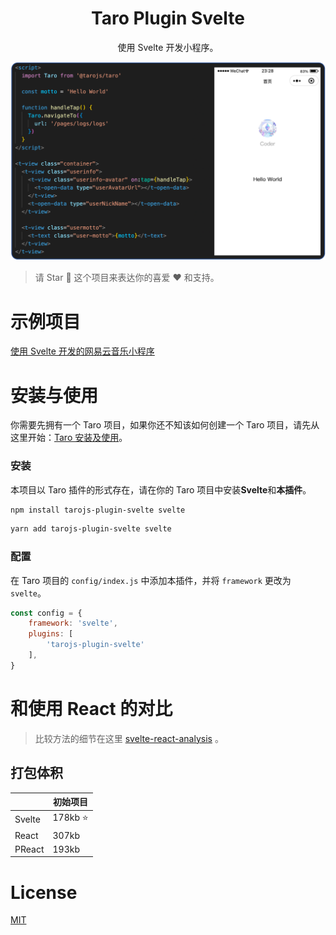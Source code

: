 <h1 align="center">Taro Plugin Svelte</h1>

<p align="center">使用 Svelte 开发小程序。</p>

<img alt="" src="https://github.com/SyMind/tarojs-plugin-svelte/blob/main/screenshots/weapp.png">

> 请 Star 🌟 这个项目来表达你的喜爱 ❤️ 和支持。

# 示例项目

[使用 Svelte 开发的网易云音乐小程序](https://github.com/SyMind/netease-cloud-music)

# 安装与使用

你需要先拥有一个 Taro 项目，如果你还不知该如何创建一个 Taro 项目，请先从这里开始：[Taro 安装及使用](https://docs.taro.zone/docs/GETTING-STARTED)。

### 安装

本项目以 Taro 插件的形式存在，请在你的 Taro 项目中安装**Svelte**和**本插件**。

```bash
npm install tarojs-plugin-svelte svelte
```

```bash
yarn add tarojs-plugin-svelte svelte
```

### 配置

在 Taro 项目的 `config/index.js` 中添加本插件，并将 `framework` 更改为 `svelte`。

```javascript
const config = {
    framework: 'svelte',
    plugins: [
        'tarojs-plugin-svelte'
    ],
}
```

# 和使用 React 的对比

> 比较方法的细节在这里 [svelte-react-analysis](https://github.com/SyMind/svelte-react-analysis) 。

## 打包体积

|        | 初始项目   |
| ------ | ---------- |
| Svelte | 178kb ⭐️ |
| React  | 307kb      |
| PReact | 193kb      |

# License

[MIT](./LICENSE)
